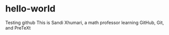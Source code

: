 # hello-world
Testing github
This is Sandi Xhumari, a math professor learning GitHub, Git, and PreTeXt
